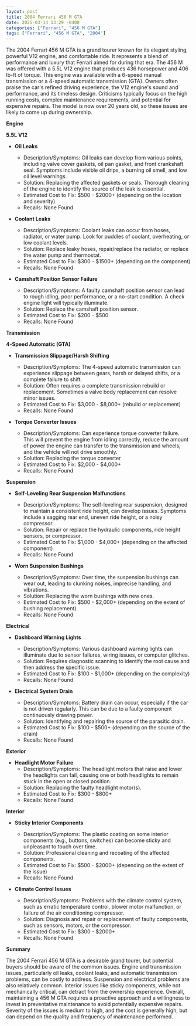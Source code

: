```yaml
---
layout: post
title: 2004 Ferrari 456 M GTA
date: 2025-03-14 13:29 -0400
categories: ["Ferrari", "456 M GTA"]
tags: ["Ferrari", "456 M GTA", "2004"]
---
```

The 2004 Ferrari 456 M GTA is a grand tourer known for its elegant styling, powerful V12 engine, and comfortable ride. It represents a blend of performance and luxury that Ferrari aimed for during that era. The 456 M was offered with a 5.5L V12 engine that produces 436 horsepower and 406 lb-ft of torque. This engine was available with a 6-speed manual transmission or a 4-speed automatic transmission (GTA). Owners often praise the car's refined driving experience, the V12 engine's sound and performance, and its timeless design. Criticisms typically focus on the high running costs, complex maintenance requirements, and potential for expensive repairs. The model is now over 20 years old, so these issues are likely to come up during ownership.

**Engine**

**5.5L V12**

*   **Oil Leaks**
    *   Description/Symptoms: Oil leaks can develop from various points, including valve cover gaskets, oil pan gasket, and front crankshaft seal. Symptoms include visible oil drips, a burning oil smell, and low oil level warnings.
    *   Solution: Replacing the affected gaskets or seals. Thorough cleaning of the engine to identify the source of the leak is essential.
    *   Estimated Cost to Fix: $500 - $2000+ (depending on the location and severity)
    *   Recalls: None Found

*   **Coolant Leaks**
    *   Description/Symptoms: Coolant leaks can occur from hoses, radiator, or water pump. Look for puddles of coolant, overheating, or low coolant levels.
    *   Solution: Replace leaky hoses, repair/replace the radiator, or replace the water pump and thermostat.
    *   Estimated Cost to Fix: $300 - $1500+ (depending on the component)
    *   Recalls: None Found

*   **Camshaft Position Sensor Failure**
    *   Description/Symptoms: A faulty camshaft position sensor can lead to rough idling, poor performance, or a no-start condition. A check engine light will typically illuminate.
    *   Solution: Replace the camshaft position sensor.
    *   Estimated Cost to Fix: $200 - $500
    *   Recalls: None Found

**Transmission**

**4-Speed Automatic (GTA)**

*   **Transmission Slippage/Harsh Shifting**
    *   Description/Symptoms: The 4-speed automatic transmission can experience slippage between gears, harsh or delayed shifts, or a complete failure to shift.
    *   Solution: Often requires a complete transmission rebuild or replacement. Sometimes a valve body replacement can resolve minor issues.
    *   Estimated Cost to Fix: $3,000 - $8,000+ (rebuild or replacement)
    *   Recalls: None Found

*   **Torque Converter Issues**
    *   Description/Symptoms: Can experience torque converter failure. This will prevent the engine from idling correctly, reduce the amount of power the engine can transfer to the transmission and wheels, and the vehicle will not drive smoothly.
    *   Solution: Replacing the torque converter
    *   Estimated Cost to Fix: $2,000 - $4,000+
    *   Recalls: None Found

**Suspension**

*   **Self-Leveling Rear Suspension Malfunctions**
    *   Description/Symptoms: The self-leveling rear suspension, designed to maintain a consistent ride height, can develop issues. Symptoms include a sagging rear end, uneven ride height, or a noisy compressor.
    *   Solution: Repair or replace the hydraulic components, ride height sensors, or compressor.
    *   Estimated Cost to Fix: $1,000 - $4,000+ (depending on the affected component)
    *   Recalls: None Found

*   **Worn Suspension Bushings**
    *   Description/Symptoms: Over time, the suspension bushings can wear out, leading to clunking noises, imprecise handling, and vibrations.
    *   Solution: Replacing the worn bushings with new ones.
    *   Estimated Cost to Fix: $500 - $2,000+ (depending on the extent of bushing replacement)
    *   Recalls: None Found

**Electrical**

*   **Dashboard Warning Lights**
    *   Description/Symptoms: Various dashboard warning lights can illuminate due to sensor failures, wiring issues, or computer glitches.
    *   Solution: Requires diagnostic scanning to identify the root cause and then address the specific issue.
    *   Estimated Cost to Fix: $100 - $1,000+ (depending on the complexity)
    *   Recalls: None Found

*   **Electrical System Drain**
    *   Description/Symptoms: Battery drain can occur, especially if the car is not driven regularly. This can be due to a faulty component continuously drawing power.
    *   Solution: Identifying and repairing the source of the parasitic drain.
    *   Estimated Cost to Fix: $100 - $500+ (depending on the source of the drain)
    *   Recalls: None Found

**Exterior**

*   **Headlight Motor Failure**
    *   Description/Symptoms: The headlight motors that raise and lower the headlights can fail, causing one or both headlights to remain stuck in the open or closed position.
    *   Solution: Replacing the faulty headlight motor(s).
    *   Estimated Cost to Fix: $300 - $800+
    *   Recalls: None Found

**Interior**

*   **Sticky Interior Components**
    *   Description/Symptoms: The plastic coating on some interior components (e.g., buttons, switches) can become sticky and unpleasant to touch over time.
    *   Solution: Professional cleaning and recoating of the affected components.
    *   Estimated Cost to Fix: $500 - $2000+ (depending on the extent of the issue)
    *   Recalls: None Found

*   **Climate Control Issues**
    *   Description/Symptoms: Problems with the climate control system, such as erratic temperature control, blower motor malfunction, or failure of the air conditioning compressor.
    *   Solution: Diagnosis and repair or replacement of faulty components, such as sensors, motors, or the compressor.
    *   Estimated Cost to Fix: $300 - $2000+
    *   Recalls: None Found

**Summary**

The 2004 Ferrari 456 M GTA is a desirable grand tourer, but potential buyers should be aware of the common issues. Engine and transmission issues, particularly oil leaks, coolant leaks, and automatic transmission problems, can be costly to address. Suspension and electrical problems are also relatively common. Interior issues like sticky components, while not mechanically critical, can detract from the ownership experience. Overall, maintaining a 456 M GTA requires a proactive approach and a willingness to invest in preventative maintenance to avoid potentially expensive repairs. Severity of the issues is medium to high, and the cost is generally high, but can depend on the quality and frequency of maintenance performed.

